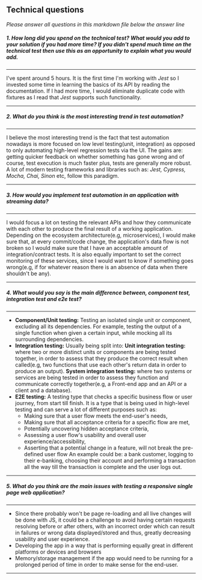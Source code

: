 
## Technical questions

_Please answer all questions in this markdown file below the answer line_

##### 1. How long did you spend on the technical test? What would you add to your solution if you had more time? If you didn't spend much time on the technical test then use this as an opportunity to explain what you would add.

---
I've spent around 5 hours. It is the first time I'm working with <em>Jest</em> so I invested some time in learning the basics of its API by reading the documentation. If I had more time, I would eliminate duplicate code with fixtures as I read that <em>Jest</em> supports such functionality.

---

##### 2. What do you think is the most interesting trend in test automation?

---
I believe the most interesting trend is the fact that test automation nowadays is more focused on low level testing(unit, integration) as opposed to only automating high-level regression tests via the UI. The gains are: getting quicker feedback on whether something has gone wrong and of course, test execution is much faster plus, tests are generally more robust. A lot of modern testing frameworks and libraries such as: <em>Jest, Cypress, Mocha, Chai, Sinon</em> etc, follow this paradigm.

---

##### 3. How would you implement test automation in an application with streaming data?

----
I would focus a lot on testing the relevant APIs and how they communicate with each other to produce the final result of a working application. Depending on the ecosystem architecture(e.g, microservices), I would make sure that, at every commit/code change, the application's data flow is not broken so I would make sure that I have an acceptable amount of integration/contract tests.
It is also equally important to set the correct monitoring of these services, since I would want to know if something goes wrong(e.g, if for whatever reason there is an absence of data when there shouldn't be any).
 
----

##### 4. What would you say is the main difference between, component test, integration test and e2e test?
   
---
- <strong>Component/Unit testing:</strong> Testing an isolated single unit or component, excluding all its dependencies. For example, testing the output of a single function when given a certain input, while mocking all its surrounding dependencies.
- <strong>Integration testing:</strong> Usually being split into: 
     <strong>Unit integration testing:</strong> where two or more distinct units or components are being tested together, in order to assess that they produce the correct result when called(e.g, two functions that use each other's return data in order to produce an output).
     <strong>System integration testing:</strong> where two systems or services are being tested in order to assess they function and communicate correctly together(e.g, a Front-end app and an API or a client and a database).
- <strong>E2E testing:</strong> A testing type that checks a specific business flow or user journey, from start till finish. It is a type that is being used in high-level testing and can serve a lot of different purposes such as:
    - Making sure that a user flow meets the end-user's needs,
    - Making sure that all acceptance criteria for a specific flow are met,
    - Potentially uncovering hidden acceptance criteria,
    - Assessing a user flow's usability and overall user experience/accessibility,
    - Asserting that a potential change in a feature, will not break the                pre-defined user flow
    An example could be: a bank customer, logging to their e-banking, choosing their account and performing a transaction all the way till the transaction is complete and the user logs out.
    
---

##### 5. What do you think are the main issues with testing a responsive single page web application?

---
- Since there probably won't be page re-loading and all live changes will be done with JS, it could be a challenge to avoid having certain requests resolving before or after others, with an incorrect order which can result in failures or wrong data displayed/stored and thus, greatly decreasing usability and user experience.
- Developing the app in a way that is performing equally great in different platforms or devices and browsers
- Memory/storage management if the app would need to be running for a prolonged period of time in order to make sense for the end-user.
 
---
